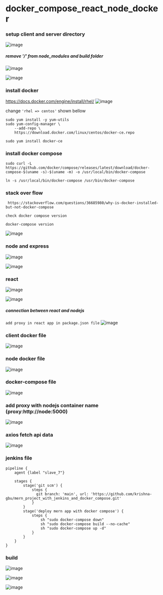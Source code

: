 # docker_compose_react_node_docker

### setup client and server directory 
![image](https://user-images.githubusercontent.com/40553867/209130593-b0a991ee-13d7-4541-b672-8d79f43bccc4.png)
##### remove '/' from node_modules and build folder
![image](https://user-images.githubusercontent.com/40553867/209130692-c46e3902-d650-46f2-ae0b-a87f43697ae7.png)

![image](https://user-images.githubusercontent.com/40553867/209364658-25ae5dbf-2e52-4aed-b131-f51af99a4167.png)

### install docker 
 https://docs.docker.com/engine/install/rhel/ 
 ![image](https://user-images.githubusercontent.com/40553867/209365667-cbe23059-06c8-4c0c-840f-db32eb7e708b.png)
 
 change ` 'rhel => centos' `  shown bellow

```
sudo yum install -y yum-utils
sudo yum-config-manager \
    --add-repo \
    https://download.docker.com/linux/centos/docker-ce.repo
```
```sudo yum install docker-ce```
### install docker compose
`sudo curl -L https://github.com/docker/compose/releases/latest/download/docker-compose-$(uname -s)-$(uname -m) -o /usr/local/bin/docker-compose`

```ln -s /usr/local/bin/docker-compose /usr/bin/docker-compose```
### stack over flow
``` https://stackoverflow.com/questions/36685980/why-is-docker-installed-but-not-docker-compose```

`check docker compose version`
```
docker-compose version
```
![image](https://user-images.githubusercontent.com/40553867/210098857-95ee61b9-3a45-462d-b909-30f0519ce54b.png)


### node and express
![image](https://user-images.githubusercontent.com/40553867/210096826-6f025fa3-97b8-4174-b7ef-8540d8244f45.png)

![image](https://user-images.githubusercontent.com/40553867/210096859-b1b3831d-cc92-423f-aaf6-1977764c4022.png)

### react 
![image](https://user-images.githubusercontent.com/40553867/210097016-41cf46e2-de60-44ad-a60e-b4bd76b2d4a9.png)

![image](https://user-images.githubusercontent.com/40553867/210097042-1a709c66-b787-4a24-ad39-54c22b347e28.png)

##### connection between react and nodejs
`add proxy in react app in package.json file`
![image](https://user-images.githubusercontent.com/40553867/210099041-b1a4dbba-a914-4109-8da3-5dae8b52816d.png)

### client docker file
![image](https://user-images.githubusercontent.com/40553867/210102043-479dfc15-3580-44f5-bd08-dc1f8d815399.png)

### node docker file
![image](https://user-images.githubusercontent.com/40553867/210102083-ebc02ec5-0305-4594-bd05-c45ceffa2f00.png)

### docker-compose file
![image](https://user-images.githubusercontent.com/40553867/210102179-ff925c02-5a42-4041-8387-e6f8fcee90c3.png)

### add proxy with nodejs container name (proxy:http://node:5000)
![image](https://user-images.githubusercontent.com/40553867/210144118-79cecfdb-c864-4f9c-8ce7-b29c6f3b6a04.png)
### axios fetch api data
![image](https://user-images.githubusercontent.com/40553867/210144268-3fa7a08a-66c2-42e0-8104-6ab5a7d726de.png)


### jenkins file
```
pipeline {
    agent {label "slave_7"}

    stages {
        stage('git scm') {
            steps {
              git branch: 'main', url: 'https://github.com/krishna-gbu/mern_project_with_jenkins_and_docker_compose.git'
            }
        }
        stage('deploy mern app with docker compose') {
            steps {
                sh "sudo docker-compose down"
                sh "sudo docker-compose build --no-cache"
                sh "sudo docker-compose up -d"
            }
        }
    }
}

```
### build
![image](https://user-images.githubusercontent.com/40553867/210147068-775ba5aa-d788-457a-af42-69f64501a53a.png)

![image](https://user-images.githubusercontent.com/40553867/210146746-945a8030-fb01-43e5-ae6e-ab41ff9bd897.png)

![image](https://user-images.githubusercontent.com/40553867/210147158-27f3d4d7-2ed0-445a-b2b5-a9367b41ecf3.png)

